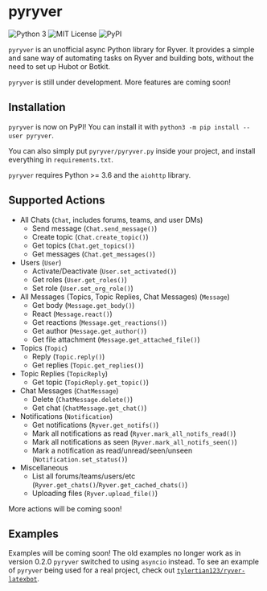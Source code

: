 # pyryver
![Python 3](https://img.shields.io/pypi/pyversions/pyryver)
![MIT License](https://img.shields.io/pypi/l/pyryver)
![PyPI](https://img.shields.io/pypi/v/pyryver)

`pyryver` is an unofficial async Python library for Ryver.
It provides a simple and sane way of automating tasks on Ryver and building bots, without the need to set up Hubot or Botkit.

`pyryver` is still under development. More features are coming soon!

## Installation
`pyryver` is now on PyPI! You can install it with `python3 -m pip install --user pyryver`.

You can also simply put `pyryver/pyryver.py` inside your project, and install everything in `requirements.txt`.

`pyryver` requires Python >= 3.6 and the `aiohttp` library.

## Supported Actions
  - All Chats (`Chat`, includes forums, teams, and user DMs)
    - Send message (`Chat.send_message()`)
    - Create topic (`Chat.create_topic()`)
    - Get topics (`Chat.get_topics()`)
    - Get messages (`Chat.get_messages()`)
  - Users (`User`)
    - Activate/Deactivate (`User.set_activated()`)
    - Get roles (`User.get_roles()`)
    - Set role (`User.set_org_role()`)
  - All Messages (Topics, Topic Replies, Chat Messages) (`Message`)
    - Get body (`Message.get_body()`)
    - React (`Message.react()`)
    - Get reactions (`Message.get_reactions()`)
    - Get author (`Message.get_author()`)
    - Get file attachment (`Message.get_attached_file()`)
  - Topics (`Topic`)
    - Reply (`Topic.reply()`)
    - Get replies (`Topic.get_replies()`)
  - Topic Replies (`TopicReply`)
    - Get topic (`TopicReply.get_topic()`)
  - Chat Messages (`ChatMessage`)
    - Delete (`ChatMessage.delete()`)
    - Get chat (`ChatMessage.get_chat()`)
  - Notifications (`Notification`)
    - Get notifications (`Ryver.get_notifs()`)
    - Mark all notifications as read (`Ryver.mark_all_notifs_read()`)
    - Mark all notifications as seen (`Ryver.mark_all_notifs_seen()`)
    - Mark a notification as read/unread/seen/unseen (`Notification.set_status()`)
  - Miscellaneous
    - List all forums/teams/users/etc (`Ryver.get_chats()`/`Ryver.get_cached_chats()`)
    - Uploading files (`Ryver.upload_file()`)

More actions will be coming soon!

## Examples
Examples will be coming soon! The old examples no longer work as in version 0.2.0 `pyryver` switched to using `asyncio` instead.
To see an example of `pyryver` being used for a real project, check out [`tylertian123/ryver-latexbot`](https://github.com/tylertian123/ryver-latexbot).

